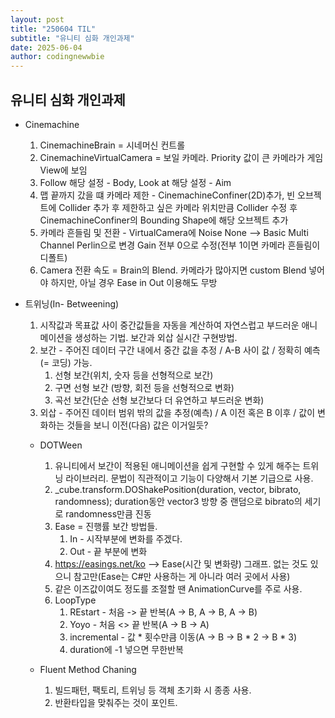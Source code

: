 ```yaml
---
layout: post
title: "250604 TIL"
subtitle: "유니티 심화 개인과제"
date: 2025-06-04
author: codingnewwbie
---
```


## 유니티 심화 개인과제
- Cinemachine
  1. CinemachineBrain = 시네머신 컨트롤
  2. CinemachineVirtualCamera = 보일 카메라. Priority 값이 큰 카메라가 게임View에 보임
  3. Follow 해당 설정 - Body, Look at 해당 설정 - Aim
  4. 맵 끝까지 갔을 떄 카메라 제한 - CinemachineConfiner(2D)추가, 빈 오브젝트에 Collider 추가 후 제한하고 싶은 카메라 위치만큼 Collider 수정 후 CinemachineConfiner의 Bounding Shape에 해당 오브젝트 추가
  5. 카메라 흔들림 및 전환 - VirtualCamera에 Noise  None --> Basic Multi Channel Perlin으로 변경 Gain 전부 0으로 수정(전부 1이면 카메라 흔들림이 디폴트)
  6. Camera 전환 속도 = Brain의 Blend. 카메라가 많아지면 custom Blend 넣어야 하지만, 아닐 경우 Ease in Out 이용해도 무방

- 트위닝(In- Betweening)
  1. 시작값과 목표값 사이 중간값들을 자동을 계산하여 자연스럽고 부드러운 애니메이션을 생성하는 기법. 보간과 외삽 실시간 구현방법.
  2. 보간 - 주어진 데이터 구간 내에서 중간 값을 추정 / A-B 사이 값 / 정확히 예측(= 코딩) 가능.
     1. 선형 보간(위치, 숫자 등을 선형적으로 보간)
     2. 구면 선형 보간 (방향, 회전 등을 선형적으로 변화)
     3. 곡선 보간(단순 선형 보간보다 더 유연하고 부드러운 변화)
  3. 외삽 - 주어진 데이터 범위 밖의 값을 추정(예측) / A 이전 혹은 B 이후 / 값이 변화하는 것들을 보니 이전(다음) 값은 이거일듯?

  - DOTWeen
    1. 유니티에서 보간이 적용된 애니메이션을 쉽게 구현할 수 있게 해주는 트위닝 라이브러리. 문법이 직관적이고 기능이 다양해서 기본 기급으로 사용.
    2. _cube.transform.DOShakePosition(duration, vector, bibrato, randomness); duration동안 vector3 방향 중 랜덤으로 bibrato의 세기로 randomness만큼 진동
    3. Ease = 진행률 보간 방법들.
       1. In - 시작부분에 변화를 주겠다.
       2. Out - 끝 부분에 변화
    4. https://easings.net/ko --> Ease(시간 및 변화량) 그래프. 없는 것도 있으니 참고만(Ease는 C#만 사용하는 게 아니라 여러 곳에서 사용)
    5. 같은 이즈값이여도 정도를 조절할 땐 AnimationCurve를 주로 사용.
    6. LoopType
       1. REstart - 처음 -> 끝 반복(A -> B, A -> B, A -> B)
       2. Yoyo - 처음 <> 끝 반복(A -> B -> A)
       3. incremental - 값 * 횟수만큼 이동(A -> B -> B * 2 -> B * 3)
       4. duration에 -1 넣으면 무한반복

  - Fluent Method Chaning
    1. 빌드패턴, 팩토리, 트위닝 등 객체 초기화 시 종종 사용. 
    2. 반환타입을 맞춰주는 것이 포인트.

 
     


